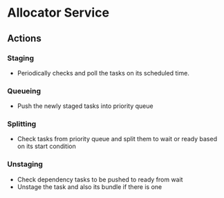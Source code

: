 # Allocator Service

## Actions
### Staging
- Periodically checks and poll the tasks on its scheduled time.
### Queueing
- Push the newly staged tasks into priority queue
### Splitting
- Check tasks from priority queue and split them to wait or ready based on its start condition
### Unstaging
- Check dependency tasks to be pushed to ready from wait
- Unstage the task and also its bundle if there is one